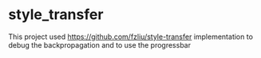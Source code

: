 # style_transfer
This project used https://github.com/fzliu/style-transfer implementation to debug the backpropagation and to use the progressbar
